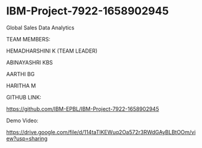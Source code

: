 # IBM-Project-7922-1658902945
Global Sales Data Analytics

TEAM MEMBERS:

HEMADHARSHINI K (TEAM LEADER)

ABINAYASHRI KBS

AARTHI BG

HARITHA M

GITHUB LINK:

https://github.com/IBM-EPBL/IBM-Project-7922-1658902945

Demo Video:

https://drive.google.com/file/d/114taTlKEWuq2Oa572r3RWdGAyBLBtOOm/view?usp=sharing

